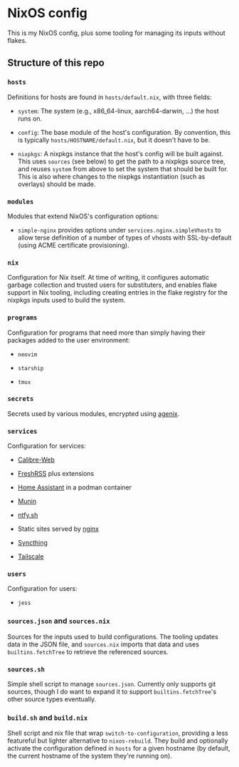 # NixOS config


This is my NixOS config, plus some tooling for managing its inputs without
flakes.


## Structure of this repo


### `hosts`

Definitions for hosts are found in `hosts/default.nix`, with three fields:

- `system`: The system (e.g., x86\_64-linux, aarch64-darwin, ...) the host
  runs on.

- `config`: The base module of the host's configuration. By convention, this
  is typically `hosts/HOSTNAME/default.nix`, but it doesn't have to be.

- `nixpkgs`: A nixpkgs instance that the host's config will be built against.
  This uses `sources` (see below) to get the path to a nixpkgs source tree, and
  reuses `system` from above to set the system that should be built for.
  This is also where changes to the nixpkgs instantiation (such as overlays)
  should be made.


### `modules`

Modules that extend NixOS's configuration options:

- `simple-nginx` provides options under `services.nginx.simpleVhosts` to
  allow terse definition of a number of types of vhosts with SSL-by-default
  (using ACME certificate provisioning).


### `nix`

Configuration for Nix itself. At time of writing, it configures automatic
garbage collection and trusted users for substituters, and enables flake
support in Nix tooling, including creating entries in the flake registry
for the nixpkgs inputs used to build the system.


### `programs`

Configuration for programs that need more than simply having their packages
added to the user environment:

- `neovim`

- `starship`

- `tmux`


### `secrets`

Secrets used by various modules, encrypted using [agenix][agenix].


### `services`

Configuration for services:

- [Calibre-Web][calibre-web]

- [FreshRSS][freshrss] plus extensions

- [Home Assistant][home-assistant] in a podman container

- [Munin][munin]

- [ntfy.sh][ntfy]

- Static sites served by [nginx][nginx]

- [Syncthing][syncthing]

- [Tailscale][tailscale]


### `users`

Configuration for users:

- `jess`


### `sources.json` and `sources.nix`

Sources for the inputs used to build configurations. The tooling updates data
in the JSON file, and `sources.nix` imports that data and uses
`builtins.fetchTree` to retrieve the referenced sources.


### `sources.sh`

Simple shell script to manage `sources.json`. Currently only supports git
sources, though I do want to expand it to support `builtins.fetchTree`'s other
source types eventually.


### `build.sh` and `build.nix`

Shell script and nix file that wrap `switch-to-configuration`, providing a less
featureful but lighter alternative to `nixos-rebuild`. They build and optionally
activate the configuration defined in `hosts` for a given hostname (by default,
the current hostname of the system they're running on).



[agenix]: https://github.com/ryantm/agenix
[calibre-web]: https://github.com/janeczku/calibre-web
[freshrss]: https://www.freshrss.org/
[home-assistant]: https://www.home-assistant.io/
[munin]: https://munin-monitoring.org/
[ntfy]: https://ntfy.sh/
[nginx]: https://nginx.org/
[syncthing]: https://syncthing.net/
[tailscale]: https://tailscale.com/
[jade-pinning]: https://jade.fyi/blog/pinning-nixos-with-npins/
